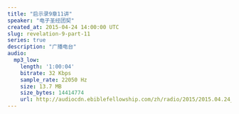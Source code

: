 ```yaml
---
title: "启示录9章11讲"
speaker: "电子圣经团契"
created_at: 2015-04-24 14:00:00 UTC
slug: revelation-9-part-11
series: true
description: "广播电台"
audio:
  mp3_low:
    length: '1:00:04'
    bitrate: 32 Kbps
    sample_rate: 22050 Hz
    size: 13.7 MB
    size_bytes: 14414774
    url: http://audiocdn.ebiblefellowship.com/zh/radio/2015/2015.04.24_EBF_-_Revelation_9_Part_11.mp3
---
```


